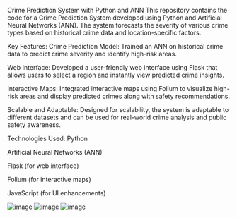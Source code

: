 Crime Prediction System with Python and ANN
This repository contains the code for a Crime Prediction System developed using Python and Artificial Neural Networks (ANN). The system forecasts the severity of various crime types based on historical crime data and location-specific factors.

Key Features:
Crime Prediction Model: Trained an ANN on historical crime data to predict crime severity and identify high-risk areas.

Web Interface: Developed a user-friendly web interface using Flask that allows users to select a region and instantly view predicted crime insights.

Interactive Maps: Integrated interactive maps using Folium to visualize high-risk areas and display predicted crimes along with safety recommendations.

Scalable and Adaptable: Designed for scalability, the system is adaptable to different datasets and can be used for real-world crime analysis and public safety awareness.

Technologies Used:
Python

Artificial Neural Networks (ANN)

Flask (for web interface)

Folium (for interactive maps)

JavaScript (for UI enhancements)


  ![image](https://github.com/user-attachments/assets/ea6693fb-52ab-487f-a539-8264aaf09326)
  ![image](https://github.com/user-attachments/assets/7283202d-1ccf-46d2-a67d-d30eeaadad69)
  ![image](https://github.com/user-attachments/assets/baaf635f-3cf0-4e0c-8de9-e24e0e3c861d)


